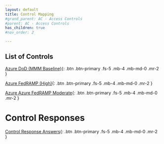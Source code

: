 ```yaml
---
layout: default
title: Control Mapping
#grand_parent: AC - Access Controls
#parent: AC - Access Controls
has_children: true
#nav_order: 2

---
```


## List of Controls


[Azure DoD (MMM Baseline)](#getting-started){: .btn .btn-primary .fs-5 .mb-4 .mb-md-0 .mr-2 }

[Azure FedRAMP (High)](#getting-started){: .btn .btn-primary .fs-5 .mb-4 .mb-md-0 .mr-2 }

[Azure Azure FedRAMP Moderate](#getting-started){: .btn .btn-primary .fs-5 .mb-4 .mb-md-0 .mr-2 }

# Control Responses


[Control Response Answers](#getting-started){: .btn .btn-primary .fs-5 .mb-4 .mb-md-0 .mr-2 }
